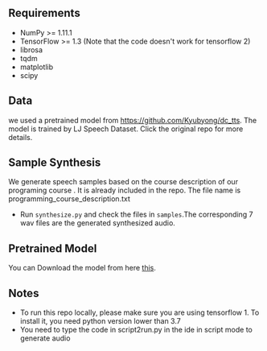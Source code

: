 ## Requirements
  * NumPy >= 1.11.1
  * TensorFlow >= 1.3 (Note that the code doesn't work for tensorflow 2)
  * librosa
  * tqdm
  * matplotlib
  * scipy

## Data

we used a pretrained model from https://github.com/Kyubyong/dc_tts. The model is trained by LJ Speech Dataset. Click the original repo for more details.

## Sample Synthesis
We generate speech samples based on the course description of our programing course . It is already included in the repo. The file name is programming_course_description.txt

  * Run `synthesize.py` and check the files in `samples`.The corresponding 7 wav files are the generated synthesized audio.

## Pretrained Model

You can Download the model from here [this](https://www.dropbox.com/s/1oyipstjxh2n5wo/LJ_logdir.tar?dl=0).

## Notes
   * To run this repo locally, please make sure you are using tensorflow 1. To install it, you need python version lower than 3.7
   * You need to type the code in script2run.py in the ide in script mode to generate audio
